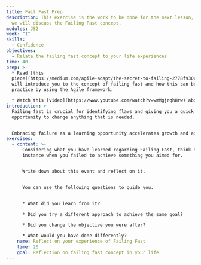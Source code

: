 ```yaml
---
title: Fail Fast Prep
description: This exercise is the work to be done for the next lesson, in which
  we will discuss the Failing Fast concept.
modules: JS2
week: "1"
skills:
  - Confidence
objectives:
  - Relate the failing fast concept to your life experiences
time: 40
prep: >-
  * Read [this
  piece](https://medium.com/agile-adapt/the-secret-to-failing-2778f930cc05) that
  will introduce you to the concept of failing fast and how this can be put into
  practice by using the Agile framework.

  * Watch this [video](https://www.youtube.com/watch?v=wmMgjrqhHrw) about failure and how you learn and innovate.
introduction: >-
  Failing fast is crucial for identifying flaws a﻿nd giving you a quick
  opportunity to change anything that is needed.


  Embracing failure as a learning opportunity accelerates growth and adaptation and is a skill that makes you a more efficient professional.
exercises:
  - content: >-
      Considering what you have learned regarding Failing Fast, think of an
      instance when you failed to achieve something you aimed for. 


      Write down about this event and reflect on it. 


      Y﻿ou can use the following questions to guide you.


      * What did you learn from it? 

      * Did you try a different approach to achieve the same goal? 

      * Did you change the objective you were after? 

      * What would you have done differently?
    name: Reflect on your experience of Failing Fast
    time: 20
    goal: Reflection on failing fast concept in your life
---
```

